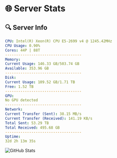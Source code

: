 # 🌐 Server Stats
## 🔍 Server Info
```yaml
CPU: Intel(R) Xeon(R) CPU E5-2699 v4 @ 1245.42MHz
CPU Usage: 0.90%
Cores: 44P | 88T
-----------------------------------
Memory:
Current Usage: 146.33 GB/503.74 GB
Available: 353.96 GB
-----------------------------------
Disk:
Current Usage: 109.52 GB/1.71 TB
Free: 1.52 TB
-----------------------------------
GPU:
No GPU detected
-----------------------------------
Network:
Current Transfer (Sent): 38.15 MB/s
Current Transfer (Received): 141.19 KB/s
Total Sent: 53.29 TB
Total Received: 495.68 GB
-----------------------------------
Uptime:
32d 2h 13m 35s
```
![GitHub Stats](https://img.shields.io/badge/Updated-2025-04-08_23:36:24-blue)